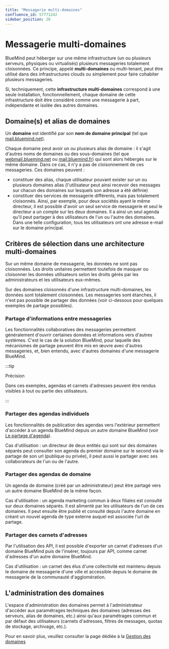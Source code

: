 ```yaml
---
title: "Messagerie multi-domaines"
confluence_id: 57771242
sidebar_position: 20
---
```

# Messagerie multi-domaines

BlueMind peut héberger sur une même infrastructure (un ou plusieurs serveurs, physiques ou virtualisés) plusieurs messageries totalement cloisonnées. Ce principe, appelé **multi-domaines** ou multi-tenant, peut être utilisé dans des infrastructures clouds ou simplement pour faire cohabiter plusieurs messageries.

Si, techniquement, cette **infrastructure multi-domaines** correspond à une seule installation, fonctionnellement, chaque domaine de cette infrastructure doit être considéré comme une messagerie à part, indépendante et isolée des autres domaines.


## Domaine(s) et alias de domaines

Un **domaine** est identifié par son **nom de domaine principal** (tel que [mail.bluemind.net](http://mail.bluemind.net)).

Chaque domaine peut avoir un ou plusieurs alias de domaine : il s'agit d'autres noms de domaines ou des sous-domaines (tel que [webmail.bluemind.net](http://webmail.bluemind.net) ou [mail.bluemind.fr](http://mail.bluemind.fr)) qui sont alors hébergés sur le même domaine. Dans ce cas, il n'y a pas de cloisonnement de ces messageries.
Ces domaines peuvent :

- constituer des alias, chaque utilisateur pouvant exister sur un ou plusieurs domaines alias (l'utilisateur peut ainsi recevoir des messages sur chacun des domaines sur lesquels son adresse a été définie)
- constituer des services de messagerie différents, mais pas totalement cloisonnés. Ainsi, par exemple, pour deux sociétés ayant le même directeur, il est possible d'avoir un seul service de messagerie et seul le directeur a un compte sur les deux domaines. Il a ainsi un seul agenda qu'il peut partager à des utilisateurs de l'un ou l'autre des domaines. Dans une telle configuration, tous les utilisateurs ont une adresse e-mail sur le domaine principal.

## Critères de sélection dans une architecture multi-domaines

Sur un même domaine de messagerie, les données ne sont pas cloisonnées.
Les droits unitaires permettent toutefois de masquer ou cloisonner les données utilisateurs selon les droits gérés par les administrateurs et les utilisateurs eux-mêmes.

Sur des domaines cloisonnés d'une infrastructure multi-domaines, les données sont totalement cloisonnées.
Les messageries sont étanches, il n'est pas possible de partager des données (voir ci-dessous pour quelques exemples de partage possibles).

### Partage d'informations entre messageries

Les fonctionnalités collaboratives des messageries permettent généralement d'ouvrir certaines données et informations vers d'autres systèmes. C'est le cas de la solution BlueMind, pour laquelle des mécanismes de partage peuvent être mis en œuvre avec d'autres messageries, et, bien entendu, avec d'autres domaines d'une messagerie BlueMind.


:::tip

Précision

Dans ces exemples, agendas et carnets d'adresses peuvent être rendus visibles à tout ou partie des utilisateurs.

:::

### Partager des agendas individuels

Les fonctionnalités de publication des agendas vers l'extérieur permettent d'accéder à un agenda BlueMind depuis un autre domaine BlueMind (voir [Le partage d'agenda](../../Guide_de_l_utilisateur/L_agenda/Partager_un_calendrier.md)).

Cas d'utilisation : un directeur de deux entités qui sont sur des domaines séparés peut consulter son agenda du premier domaine sur le second via le partage de son url (publique ou privée), il peut aussi le partager avec ses collaborateurs de l'un ou de l'autre.

### Partager des agendas de domaine

Un agenda de domaine (créé par un administrateur) peut être partagé vers un autre domaine BlueMind de la même façon.

Cas d'utilisation : un agenda marketing commun à deux filiales est consulté sur deux domaines séparés. Il est alimenté par les utilisateurs de l'un de ces domaines. Il peut ensuite être publié et consulté depuis l'autre domaine en créant un nouvel agenda de type externe auquel est associée l'url de partage.

### Partager des carnets d'adresses

Par l'utilisation des API, il est possible d'exporter un carnet d'adresses d'un domaine BlueMind puis de l'insérer, toujours par API, comme carnet d'adresses d'un autre domaine BlueMind.

Cas d'utilisation : un carnet des élus d'une collectivité est maintenu depuis le domaine de messagerie d'une ville et accessible depuis le domaine de messagerie de la communauté d'agglomération.

## L'administration des domaines

L'espace d'administration des domaines permet à l'administrateur d'accéder aux paramétrages techniques des domaines (adresses des serveurs, alias de domaines, etc.) ainsi qu'aux paramétrages commun et par défaut des utilisateurs (carnets d'adresses, filtres de messages, quotas de stockage, archivage, etc.).

Pour en savoir plus, veuillez consulter la page dédiée à la [Gestion des domaines](/Guide_de_l_administrateur/Configuration/Gestion_des_domaines/)


